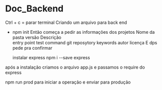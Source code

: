 # Doc_Backend
Ctrl + c = parar terminal
Criando um arquivo para back end

- npm init
  Então começa a pedir as informações dos projetos
  Nome da pasta
  versão
  Descrição            
  entry point
  test command
  git reposytory
  keywords
  autor
  licença
  E dps pede pra confirmar

  instalar express
  npm i --save express

após a instalação criamos o arquivo app.js e passamos o require do express

npm run prod para iniciar a operação e enviar para produção

  

